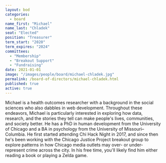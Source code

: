 ```yaml
---
layout: bod
categories: 
  - board
name_first: "Michael"
name_last: "Chladek"
seat: "Elected"
position: "Treasurer"
term_start: "2020"
term_expires: "2024"
committees:
  - "Membership"
  - "Breakout Support"
  - "Fundraising"
date: 2021-01-01
image: "/images/people/board/michael-chladek.jpg"
permalink: /board-of-directors/michael-chladek.html
published: true
active: true
---
```


Michael is a health outcomes researcher with a background in the social sciences who also dabbles in web development. Throughout these endeavors, Michael is particularly interested in exploring how data, research, and the stories they tell can make people's lives, communities, and society better. He has a PhD in human development from the University of Chicago and a BA in psychology from the University of Missouri–Columbia. He first started attending Chi Hack Night in 2017, and since then he's been working with the Chicago Justice Project breakout group to explore patterns in how Chicago media outlets may over- or under-represent crime across the city. In his free time, you'll likely find him either reading a book or playing a Zelda game.
